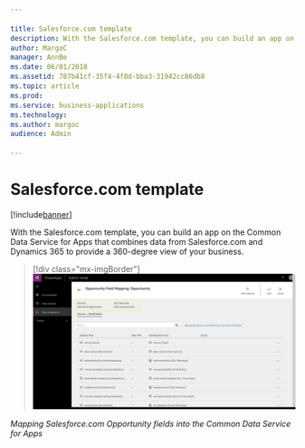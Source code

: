 ```yaml
---

title: Salesforce.com template
description: With the Salesforce.com template, you can build an app on the Common Data Service for Apps that combines data from Salesforce.com and Dynamics 365 to provide a 360-degree view of your business.
author: MargoC
manager: AnnBe
ms.date: 06/01/2018
ms.assetid: 787b41cf-35f4-4f8d-bba3-31942cc86db8
ms.topic: article
ms.prod: 
ms.service: business-applications
ms.technology: 
ms.author: margoc
audience: Admin

---
```


# Salesforce.com template

[!include[banner](../../../includes/banner.md)]

With the Salesforce.com template, you can build an app on the Common Data
Service for Apps that combines data from Salesforce.com and Dynamics 365 to
provide a 360-degree view of your business.

> [!div class="mx-imgBorder"] 
> ![Mapping Salesforce.com Opportunity fields into the Common Data Service for Apps](media/salesforce-com-template-1.png "Mapping Salesforce.com Opportunity fields into the Common Data Service for Apps")

*Mapping Salesforce.com Opportunity fields into the Common Data Service for
Apps*
